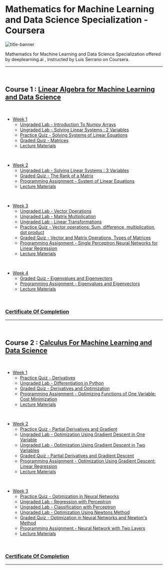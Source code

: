 # Mathematics for Machine Learning and Data Science Specialization - Coursera

![title-banner](https://github.com/greyhatguy007/Mathematics-for-Machine-Learning-and-Data-Science-Specialization-Coursera/assets/77543865/42742826-89a3-41c4-aa6a-6d0f83b260b6)

Mathematics for Machine Learning and Data Science Specialization offered by deeplearning.ai , instructed by Luis Serrano on Coursera.

<hr/>

<br/>

## Course 1 : [Linear Algebra for Machine Learning and Data Science](https://www.coursera.org/learn/machine-learning-linear-algebra)

<br/>

- [Week 1](/C1/w1/)
  - [Ungraded Lab - Introduction To Numpy Arrays](/C1/w1/lab/C1_W1_Lab_1_introduction_to_numpy_arrays.ipynb)
  - [Ungraded Lab - Solving Linear Systems : 2 Variables](/C1/w1/lab/C1_W1_Lab_2_solving_linear_systems_2_variables.ipynb)
  - [Practice Quiz - Solving Systems of Linear Equations](/C1/w1/pq1/)
  - [Graded Quiz - Matrices](/C1/w1/q1/)
  - [Lecture Materials](/C1/w1/C1w1notes.pdf)

<br/>

- [Week 2](/C1/w2/)
  - [Ungraded Lab - Solving Linear Systems : 3 Variables](/C1/w2/C1w2_ungraded_lab.ipynb)
  - [Graded Quiz - The Rank of a Matrix](/C1/w2/q1/)
  - [Programming Assignment - System of Linear Equations](/C1/w2/C1w2_graded_lab/)
  - [Lecture Materials](/C1/w2/C1w2notes.pdf)

<br/>

- [Week 3](/C1/w3/)
  - [Ungraded Lab - Vector Operations](/C1/w3/lab/C1_W3_Lab_1_vector_operations.ipynb)
  - [Ungraded Lab - Matrix Multiplication](/C1/w3/lab/C1_W3_Lab_2_matrix_multiplication.ipynb)
  - [Ungraded Lab - Linear Transformations](/C1/w3/lab/C1_W3_Lab_3_linear_transformations.ipynb)
  - [Practice Quiz - Vector operations: Sum, difference, multiplication, dot product](/C1/w3/pq1)
  - [Graded Quiz - Vector and Matrix Operations, Types of Matrices](/C1/w3/q1/)
  - [Programming Assignment - Single Perceptron Neural Networks for Linear Regression](/C1/w3/C1w3_graded_lab/)
  - [Lecture Materials](/C1/w3/C1w3notes.pdf)

<br/>

- [Week 4](/C1/w4/)
  - [Graded Quiz - Eigenvalues and Eigenvectors](/C1/w4/q1/)
  - [Programming Assignment - Eigenvalues and Eigenvectors](/C1/w4/C1w4_graded_lab/)
  - [Lecture Materials](/C1/w4/C1w4notes.pdf)

<br/>

### [Certificate Of Completion](https://coursera.org/share/4dcac0c68e690f1947739cc62143dc78)

<hr/>

<br/>

## Course 2 : [Calculus For Machine Learning and Data Science](https://coursera.org/share/6018086ee45c295c1ac1dee14acaaf57)

<br/>

- [Week 1](/C2/w1/)
  - [Practice Quiz - Derivatives](/C2/w1/pq1/)
  - [Ungraded Lab - Differentiation in Python](/C2/w1/C2_W1_Lab_1_differentiation_in_python.ipynb)
  - [Graded Quiz - Derivatives and Optimization](/C2/w1/q1/)
  - [Programming Assignment - Optimizing Functions of One Variable: Cost Minimization](/C2/w1/C2w1_graded_lab/)
  - [Lecture Materials](/C2/w1/C2w1notes.pdf)

<br/>

- [Week 2](/C2/w2/)
  - [Practice Quiz - Partial Derivatives and Gradient](/C2/w2/pq1/)
  - [Ungraded Lab - Optimization Using Gradient Descent in One Variable](/C2/w2/lab/C2_W2_Lab_1_Optimization_Using_Gradient_Descent_in_One_Variable.ipynb)
  - [Ungraded Lab - Optimization Using Gradient Descent in Two Variables](/C2/w2/lab/C2_W2_Lab_2_Optimization_Using_Gradient_Descent_in_Two_Variables.ipynb)
  - [Graded Quiz - Partial Derivatives and Gradient Descent](/C2/w2/q1/)
  - [Programming Assignment - Optimization Using Gradient Descent: Linear Regression](/C2/w2/C2w2_graded_lab/)
  - [Lecture Materials](/C2/w2/C2w2notes.pdf)

<br/>

- [Week 3](/C2/w3/)
  - [Practice Quiz - Optimization in Neural Networks](/C2/w3/pq1/)
  - [Ungraded Lab - Regression with Perceptron](/C2/w3/lab/C2_W3_Lab_1_Regression_with_Perceptron.ipynb)
  - [Ungraded Lab - Classification with Perceptron](/C2/w3/lab/C2_W3_Lab_2_Classification_with_Perceptron.ipynb)
  - [Ungraded Lab - Optimization Using Newtons Method](/C2/w3/lab/C2_W3_Lab_3_Optimization_Using_Newtons_Method.ipynb)
  - [Graded Quiz - Optimization in Neural Networks and Newton's Method](/C2/w3/q1/)
  - [Programming Assignment - Neural Network with Two Layers](/C2/w3/C2w3_graded_lab/)
  - [Lecture Materials](/C2/w3/C2w3notes.pdf)

<br/>

### [Certificate Of Completion](https://coursera.org/share/58e90937c57874fd92b6f644b4c9e4bf)

<hr/>

<br/>
